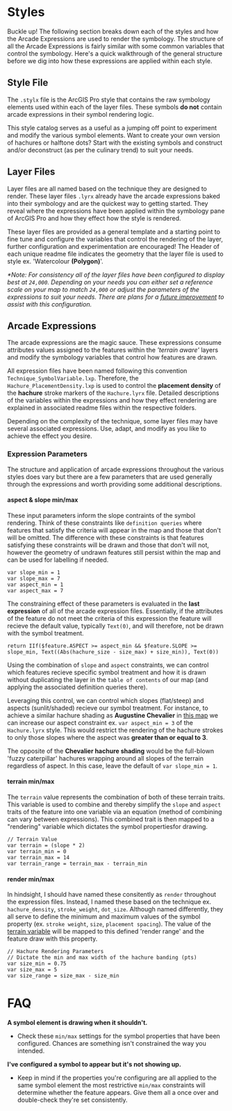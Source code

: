 # Styles
Buckle up! The following section breaks down each of the styles and how the Arcade Expressions are used to render the symbology. The structure of all the Arcade Expressions is fairly similar with some common variables that control the symbology. Here's a quick walkthrough of the general structure before we dig into how these expressions are applied within each style.

## Style File
The `.stylx` file is the ArcGIS Pro style that contains the raw symbology elements used within each of the layer files. These symbols **do not** contain arcade expressions in their symbol rendering logic.

This style catalog serves as a useful as a jumping off point to experiment and modify the various symbol elements. Want to create your own version of hachures or halftone dots? Start with the existing symbols and construct and/or deconstruct (as per the culinary trend) to suit your needs.

## Layer Files
Layer files are all named based on the technique they are designed to render. These layer files `.lyrx` already have the arcade expressions baked into their symbology and are the quickest way to getting started. They reveal where the expressions have been applied within the symbology pane of ArcGIS Pro and how they effect how the style is rendered.

These layer files are provided as a general template and a starting point to fine tune and configure the variables that control the rendering of the layer, further configuration and experimentation are encouraged! The Header of each unique readme file indicates the geometry that the layer file is used to style ex. 'Watercolour **(Polygon)**'.

_*Note: For consistency all of the layer files have been configured to display best at `24,000`. Depending on your needs you can either set a reference scale on your map to match `24,000` or adjust the parameters of the expressions to suit your needs. There are plans for a [future improvement](https://github.com/WarrenDz/terrain-aware/tree/main/Toolbox#development-goals) to assist with this configuration._

## Arcade Expressions
The arcade expressions are the magic sauce. These expressions consume attributes values assigned to the features within the _'terrain aware'_ layers and modify the symbology variables that control how features are drawn.

All expression files have been named following this convention `Technique_SymbolVariable.lxp`. Therefore, the `Hachure_PlacementDensity.lxp` is used to control the **placement density** of the **hachure** stroke markers of the `Hachure.lyrx` file. Detailed descriptions of the variables within the expressions and how they effect rendering are explained in associated readme files within the respective folders.

Depending on the complexity of the technique, some layer files may have several associated expressions. Use, adapt, and modify as you like to achieve the effect you desire.

### Expression Parameters
The structure and application of arcade expressions throughout the various styles does vary but there are a few parameters that are used generally through the expressions and worth providing some additional descriptions.

#### aspect & slope min/max
These input parameters inform the slope contraints of the symbol rendering. Think of these constraints like `definition queries` where features that satisfy the criteria will appear in the map and those that don't will be omitted. The difference with these constraints is that features satisfying these constraints will be drawn and those that don't will not, however the geometry of undrawn features still persist within the map and can be used for labelling if needed.

    var slope_min = 1
    var slope_max = 7
    var aspect_min = 1
    var aspect_max = 7

The constraining effect of these parameters is evaluated in the **last expression** of all of the arcade expression files. Essentially, if the attributes of the feature do not meet the criteria of this expression the feature will recieve the default value, typically `Text(0)`, and will therefore, not be drawn with the symbol treatment.

    return IIf($feature.ASPECT >= aspect_min && $feature.SLOPE >= slope_min, Text((Abs(hachure_size - size_max) + size_min)), Text(0))

Using the combination of `slope` and `aspect` constraints, we can control which features recieve specific symbol treatment and how it is drawn without duplicating the layer in the `table of contents` of our map (and applying the associated definition queries there).

Leveraging this control, we can control which slopes (flat/steep) and aspects (sunlit/shaded) recieve our symbol treatment. For instance, to achieve a similar hachure shading as **Augustine Chevalier** in [this map](https://www.davidrumsey.com/luna/servlet/s/5u3c4q) we can increase our aspect constraint ex. `var aspect_min = 3` of the `Hachure.lyrx` style. This would restrict the rendering of the  hachure strokes to only those slopes where the aspect was **greater than or equal to 3**.

The opposite of the **Chevalier hachure shading** would be the full-blown 'fuzzy caterpillar' hachures wrapping around all slopes of the terrain regardless of aspect. In this case, leave the default of `var slope_min = 1`.

#### terrain min/max
The `terrain` value represents the combination of both of these terrain traits. This variable is used to combine and thereby simplify the `slope` and `aspect` traits of the feature into one variable via an equation (method of combining can vary between expressions). This combined trait is then mapped to a "rendering" variable which dictates the symbol propertiesfor drawing.

    // Terrain Value
    var terrain = (slope * 2)
    var terrain_min = 0
    var terrain_max = 14
    var terrain_range = terrain_max - terrain_min

#### render min/max
In hindsight, I should have named these consitently as `render` throughout the expression files. Instead, I named these based on the technique ex. `hachure_density`, `stroke_weight`, `dot_size`. Although named differently, they all serve to define the minimum and maximum values of the symbol property (ex. `stroke weight`, `size`, `placement spacing`). The value of the [terrain variable](https://github.com/WarrenDz/terrain-aware/tree/main/Styles#terrain-minmax) will be mapped to this defined 'render range' and the feature draw with this property.

    // Hachure Rendering Parameters
    // Dictate the min and max width of the hachure banding (pts)
    var size_min = 0.75
    var size_max = 5
    var size_range = size_max - size_min

# FAQ
**A symbol element is drawing when it shouldn't.**
- Check these `min/max` settings for the symbol properties that have been configured. Chances are something isn't constrained the way you intended.

**I've configured a symbol to appear but it's not showing up.**
- Keep in mind if the properties you're configuring are all applied to the same symbol element the most restrictive `min/max` constraints will determine whether the feature appears. Give them all a once over and double-check they're set consistently.
